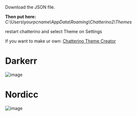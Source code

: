 Download the JSON file.

**Then put here:**
*C:\Users\yourpcname\AppData\Roaming\Chatterino2\Themes*

restart chatterino and select Theme on Settings

If you want to make ur own: [Chatterino Theme Creator](https://chatterino-theme-creator-web.vercel.app)

# Darkerr
![image](https://github.com/user-attachments/assets/d44264ef-e668-4a07-b8f6-f030f0a00959)


# Nordicc
![image](https://github.com/user-attachments/assets/36deed10-7a61-447c-ad57-a7ca03b406fc)

